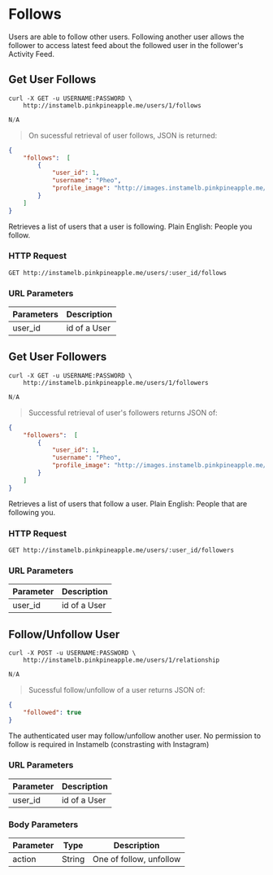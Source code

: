 # Follows

Users are able to follow other users. Following another user allows the follower to access latest feed about the followed user in the follower's Activity Feed.

## Get User Follows

```shell
curl -X GET -u USERNAME:PASSWORD \
    http://instamelb.pinkpineapple.me/users/1/follows
```

```java
N/A
```

> On sucessful retrieval of user follows, JSON is returned:

```json
{
    "follows":  [
        {
            "user_id": 1,
            "username": "Pheo",
            "profile_image": "http://images.instamelb.pinkpineapple.me/1.jpg"
        }
    ]
}
```

Retrieves a list of users that a user is following.
Plain English: People you follow.

### HTTP Request

`GET http://instamelb.pinkpineapple.me/users/:user_id/follows`

### URL Parameters

Parameters | Description
---------- | -----------
user_id | id of a User

## Get User Followers

```shell
curl -X GET -u USERNAME:PASSWORD \
    http://instamelb.pinkpineapple.me/users/1/followers
```

```java
N/A
```

> Successful retrieval of user's followers returns JSON of: 

```json
{
    "followers":  [
        {
            "user_id": 1,
            "username": "Pheo",
            "profile_image": "http://images.instamelb.pinkpineapple.me/1.jpg"
        }
    ]
}
```

Retrieves a list of users that follow a user.
Plain English: People that are following you.

### HTTP Request

`GET http://instamelb.pinkpineapple.me/users/:user_id/followers`

### URL Parameters
Parameter | Description
--------- | -----------
user_id | id of a User

## Follow/Unfollow User

```shell
curl -X POST -u USERNAME:PASSWORD \
    http://instamelb.pinkpineapple.me/users/1/relationship
```

```java
N/A
```

> Sucessful follow/unfollow of a user returns JSON of:

```json
{
    "followed": true
}
```

The authenticated user may follow/unfollow another user. No permission to follow is required in Instamelb (constrasting with Instagram)

### URL Parameters
Parameter | Description
--------- | -----------
user_id | id of a User

### Body Parameters
Parameter | Type | Description
--------- | ------- | -----------
action | String | One of follow, unfollow

